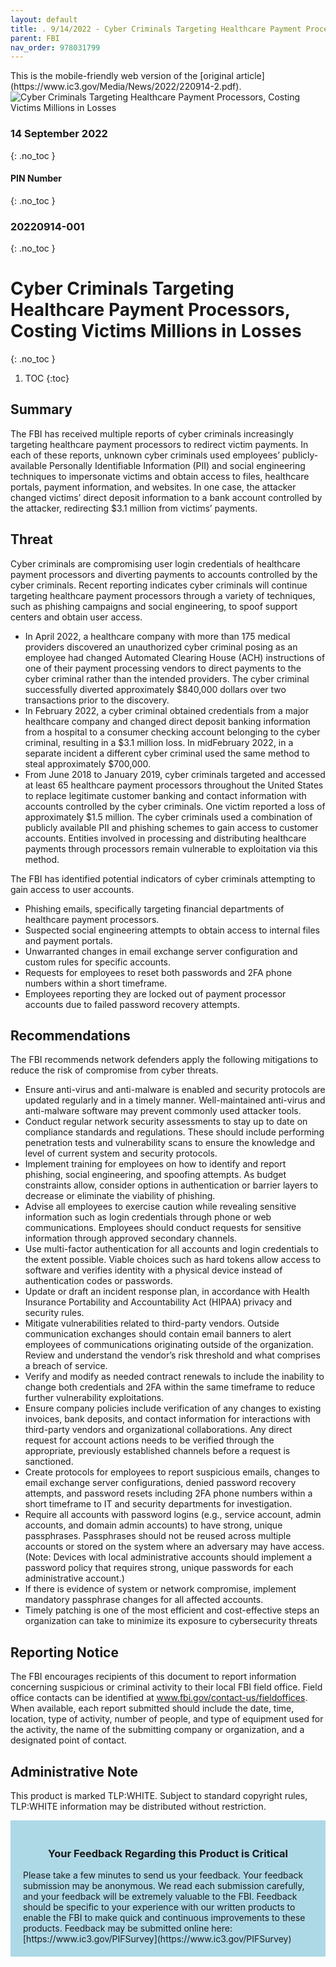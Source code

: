 ```yaml
---
layout: default
title: . 9/14/2022 - Cyber Criminals Targeting Healthcare Payment Processors, Costing Victims Millions in Losses    
parent: FBI 
nav_order: 978031799 
---
```

<style>
.dont-break-out {
  /* These are technically the same, but use both */
  overflow-wrap: break-word;
  word-wrap: break-word;

  -ms-word-break: break-all;
  /* This is the dangerous one in WebKit, as it breaks things wherever */
  word-break: break-all;
  /* Instead use this non-standard one: */
  word-break: break-word;
}
</style>

<div class="dont-break-out" markdown="1">
This is the mobile-friendly web version of the [original article](https://www.ic3.gov/Media/News/2022/220914-2.pdf).

<img src="https://statics.bsafes.com/images/publications/pin-2022-0914-001-cyber-criminals-targeting-healthcare-payment-processors-costing-victims-millions-in-losses.png" alt="Cyber Criminals Targeting Healthcare Payment Processors, Costing Victims Millions in Losses">

### 14 September 2022
{: .no_toc }
#### PIN Number
{: .no_toc }
### 20220914-001 
{: .no_toc }  
# Cyber Criminals Targeting Healthcare Payment Processors, Costing Victims Millions in Losses  
{: .no_toc }

1. TOC
{:toc}

## Summary 

The FBI has received multiple reports of cyber criminals increasingly targeting healthcare payment processors to redirect victim payments. In each of these reports, unknown cyber criminals used employees’ publicly-available Personally Identifiable Information (PII) and social engineering techniques to impersonate victims and obtain access to files, healthcare portals, payment information, and websites. In one case, the attacker changed victims’ direct deposit information to a bank account controlled by the attacker, redirecting $3.1 million from victims’ payments.

## Threat 

Cyber criminals are compromising user login credentials of healthcare payment processors and diverting payments to accounts controlled by the cyber criminals. Recent reporting indicates cyber criminals will continue targeting healthcare payment processors through a variety of techniques, such as phishing campaigns and social engineering, to spoof support centers and obtain user access. 

- In April 2022, a healthcare company with more than 175 medical providers discovered an unauthorized cyber criminal posing as an employee had changed Automated Clearing House (ACH) instructions of one of their payment processing vendors to direct payments to the cyber criminal rather than the intended providers. The cyber criminal successfully diverted approximately $840,000 dollars over two transactions prior to the discovery. 
- In February 2022, a cyber criminal obtained credentials from a major healthcare company and changed direct deposit banking information from a hospital to a consumer checking account belonging to the cyber criminal, resulting in a $3.1 million loss. In midFebruary 2022, in a separate incident a different cyber criminal used the same method to steal approximately $700,000.
- From June 2018 to January 2019, cyber criminals targeted and accessed at least 65 healthcare payment processors throughout the United States to replace legitimate customer banking and contact information with accounts controlled by the cyber criminals. One victim reported a loss of approximately $1.5 million. The cyber criminals used a combination of publicly available PII and phishing schemes to gain access to customer accounts. Entities involved in processing and distributing healthcare payments through processors remain vulnerable to exploitation via this method.

The FBI has identified potential indicators of cyber criminals attempting to gain access to user
accounts. 

- Phishing emails, specifically targeting financial departments of healthcare payment processors. 
- Suspected social engineering attempts to obtain access to internal files and payment portals.
- Unwarranted changes in email exchange server configuration and custom rules for specific accounts.
- Requests for employees to reset both passwords and 2FA phone numbers within a short timeframe. 
- Employees reporting they are locked out of payment processor accounts due to failed password recovery attempts.

## Recommendations 

The FBI recommends network defenders apply the following mitigations to reduce the risk of compromise from cyber threats. 

- Ensure anti-virus and anti-malware is enabled and security protocols are updated regularly and in a timely manner. Well-maintained anti-virus and anti-malware software may prevent commonly used attacker tools. 
- Conduct regular network security assessments to stay up to date on compliance standards and regulations. These should include performing penetration tests and vulnerability scans to ensure the knowledge and level of current system and security protocols. 
- Implement training for employees on how to identify and report phishing, social engineering, and spoofing attempts. As budget constraints allow, consider options in authentication or barrier layers to decrease or eliminate the viability of phishing. 
- Advise all employees to exercise caution while revealing sensitive information such as login credentials through phone or web communications. Employees should conduct requests for sensitive information through approved secondary channels. 
- Use multi-factor authentication for all accounts and login credentials to the extent possible. Viable choices such as hard tokens allow access to software and verifies identity with a physical device instead of authentication codes or passwords.
- Update or draft an incident response plan, in accordance with Health Insurance Portability and Accountability Act (HIPAA) privacy and security rules. 
- Mitigate vulnerabilities related to third-party vendors. Outside communication exchanges should contain email banners to alert employees of communications originating outside of the organization. Review and understand the vendor’s risk threshold and what comprises a breach of service. 
- Verify and modify as needed contract renewals to include the inability to change both credentials and 2FA within the same timeframe to reduce further vulnerability exploitations.
- Ensure company policies include verification of any changes to existing invoices, bank deposits, and contact information for interactions with third-party vendors and organizational collaborations. Any direct request for account actions needs to be verified through the appropriate, previously established channels before a request is sanctioned. 
- Create protocols for employees to report suspicious emails, changes to email exchange server configurations, denied password recovery attempts, and password resets including 2FA phone numbers within a short timeframe to IT and security departments for investigation. 
- Require all accounts with password logins (e.g., service account, admin accounts, and domain admin accounts) to have strong, unique passphrases. Passphrases should not be reused across multiple accounts or stored on the system where an adversary may have access. (Note: Devices with local administrative accounts should implement a password policy that requires strong, unique passwords for each administrative account.)
- If there is evidence of system or network compromise, implement mandatory passphrase changes for all affected accounts. 
- Timely patching is one of the most efficient and cost-effective steps an organization can
take to minimize its exposure to cybersecurity threats
 
## Reporting Notice 
The FBI encourages recipients of this document to report information concerning suspicious or criminal activity to their local FBI field office. Field office contacts can be identified at www.fbi.gov/contact-us/fieldoffices. When available, each report submitted should include the date, time, location, type of activity, number of people, and type of equipment used for the activity, the name of the submitting company or organization, and a designated point of contact.

## Administrative Note
This product is marked TLP:WHITE. Subject to standard copyright rules, TLP:WHITE information may be distributed without restriction.  

<div style="background-color:lightblue; padding:20px" markdown="1"> 
<h3 style="text-align:center">Your Feedback Regarding this Product is Critical</h3>
Please take a few minutes to send us your feedback. Your feedback
submission may be anonymous. We read each submission carefully, and your
feedback will be extremely valuable to the FBI. Feedback should be specific to
your experience with our written products to enable the FBI to make quick
and continuous improvements to these products. Feedback may be
submitted online here: [https://www.ic3.gov/PIFSurvey](https://www.ic3.gov/PIFSurvey)
</div>
</div>

